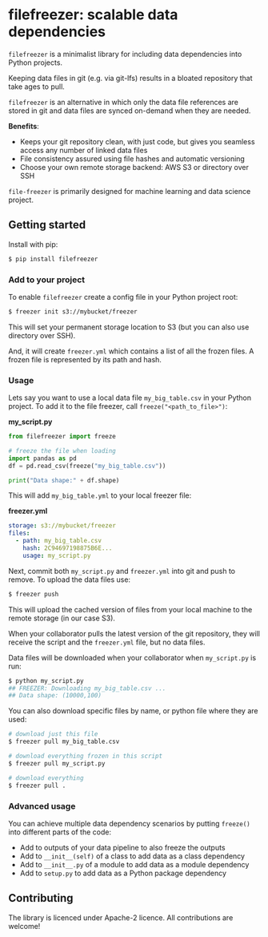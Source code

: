 # filefreezer: scalable data dependencies

`filefreezer` is a minimalist library for including data dependencies into Python projects. 

Keeping data files in git (e.g. via git-lfs) results in a bloated repository that take ages to pull.  

`filefreezer` is an alternative in which only the data file references are stored in git and data files are synced on-demand when they are needed.

**Benefits**:

- Keeps your git repository clean, with just code, but gives you seamless access any number of linked data files 
- File consistency assured using file hashes and automatic versioning
- Choose your own remote storage backend: AWS S3 or directory over SSH

`file-freezer` is primarily designed for machine learning and data science project. 

## Getting started

Install with pip:

```bash
$ pip install filefreezer
```

### Add to your project

To enable `filefreezer` create a config file in your Python project root:

```bash
$ freezer init s3://mybucket/freezer
```

This will set your permanent storage location to S3 (but you can also use directory over SSH).

And, it will create `freezer.yml` which contains a list of all the frozen files. A frozen file is represented by its path and hash.

### Usage 

Lets say you want to use a local data file `my_big_table.csv` in your Python project. To add it to the file freezer, call `freeze("<path_to_file>")`:

**my_script.py**
```python
from filefreezer import freeze

# freeze the file when loading  
import pandas as pd
df = pd.read_csv(freeze("my_big_table.csv"))

print("Data shape:" + df.shape)

```

This will add `my_big_table.yml` to your local freezer file:

**freezer.yml**
```yaml
storage: s3://mybucket/freezer
files:
  - path: my_big_table.csv
    hash: 2C94697198875B6E...
    usage: my_script.py

```

Next, commit both `my_script.py` and `freezer.yml` into git and push to remove. To upload the data files use:

```bash
$ freezer push
```

This will upload the cached version of files from your local machine to the remote storage (in our case S3). 

When your collaborator pulls the latest version of the git repository, they will receive the script and the `freezer.yml` file, but no data files. 

Data files will be downloaded when your collaborator when `my_script.py` is run:

```bash
$ python my_script.py
## FREEZER: Downloading my_big_table.csv ...
## Data shape: (10000,100)
``` 

You can also download specific files by name, or python file where they are used:

```bash
# download just this file
$ freezer pull my_big_table.csv

# download everything frozen in this script
$ freezer pull my_script.py

# download everything
$ freezer pull .
```

### Advanced usage

You can achieve multiple data dependency scenarios by putting `freeze()` into different parts of the code:

- Add to outputs of your data pipeline to also freeze the outputs
- Add to `__init__(self)` of a class to add data as a class dependency
- Add to `__init__.py` of a module to add data as a module dependency
- Add to `setup.py` to add data as a Python package dependency

## Contributing

The library is licenced under Apache-2 licence. All contributions are welcome!
   